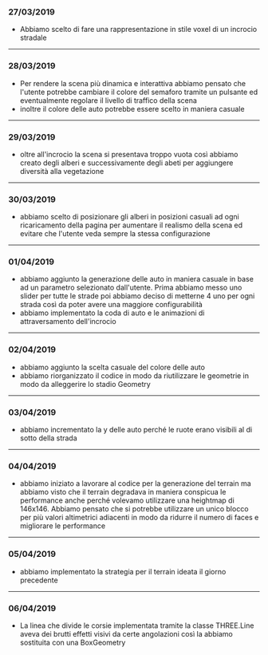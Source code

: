 ### 27/03/2019
- Abbiamo scelto di fare una rappresentazione in stile voxel di un incrocio stradale

---

### 28/03/2019
- Per rendere la scena più dinamica e interattiva abbiamo pensato che l'utente potrebbe cambiare il colore del semaforo tramite un pulsante ed eventualmente regolare il livello di traffico della scena
- inoltre il colore delle auto potrebbe essere scelto in maniera casuale

---

### 29/03/2019
- oltre all'incrocio la scena si presentava troppo vuota così abbiamo creato degli alberi e successivamente degli abeti per aggiungere diversità alla vegetazione

---

### 30/03/2019
- abbiamo scelto di posizionare gli alberi in posizioni casuali ad ogni ricaricamento della pagina per aumentare il realismo della scena ed evitare che l'utente veda sempre la stessa configurazione

---

### 01/04/2019
- abbiamo aggiunto la generazione delle auto in maniera casuale in base ad un parametro selezionato dall'utente. Prima abbiamo messo uno slider per tutte le strade poi abbiamo deciso di metterne 4 uno per ogni strada così da poter avere una maggiore configurabilità
- abbiamo implementato la coda di auto e le animazioni di attraversamento dell'incrocio

---

### 02/04/2019
- abbiamo aggiunto la scelta casuale del colore delle auto
- abbiamo riorganizzato il codice in modo da riutilizzare le geometrie in modo da alleggerire lo stadio Geometry

---

### 03/04/2019
- abbiamo incrementato la y delle auto perché le ruote erano visibili al di sotto della strada

---

### 04/04/2019
- abbiamo iniziato a lavorare al codice per la generazione del terrain ma abbiamo visto che il terrain degradava in maniera conspicua le performance anche perché volevamo utilizzare una heightmap di 146x146. Abbiamo pensato che si potrebbe utilizzare un unico blocco per più valori altimetrici adiacenti in modo da ridurre il numero di faces e migliorare le performance

---

### 05/04/2019
- abbiamo implementato la strategia per il terrain ideata il giorno precedente

---

### 06/04/2019
- La linea che divide le corsie implementata tramite la classe THREE.Line aveva dei brutti effetti visivi da certe angolazioni così la abbiamo sostituita con una BoxGeometry
